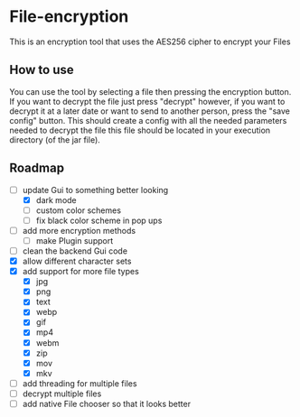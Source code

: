 # File-encryption
This is an encryption tool that uses the AES256 cipher to encrypt your Files

## How to use
You can use the tool by selecting  a file then pressing the encryption button. If you want to decrypt the file just press "decrypt" however, if you want to decrypt it at a later date or want to send to another person, press the "save config" button. This should create a config with all the needed parameters needed to decrypt the file this file should be located in your execution directory (of the jar file).


## Roadmap

- [ ] update Gui to something better looking
  - [X] dark mode
  - [ ] custom color schemes
  - [ ] fix black color scheme in pop ups
- [ ] add more encryption methods
  - [ ]  make Plugin support
- [ ] clean the backend Gui code 
- [X] allow different character sets
- [X] add support for more file types
    - [X] jpg
    - [X] png
    - [x] text
    - [X] webp
    - [X] gif
    - [X] mp4
    - [X] webm
    - [X] zip
    - [X] mov
    - [X] mkv
- [ ] add threading for multiple files
- [ ] decrypt multiple files
- [ ] add native File chooser so that it looks better